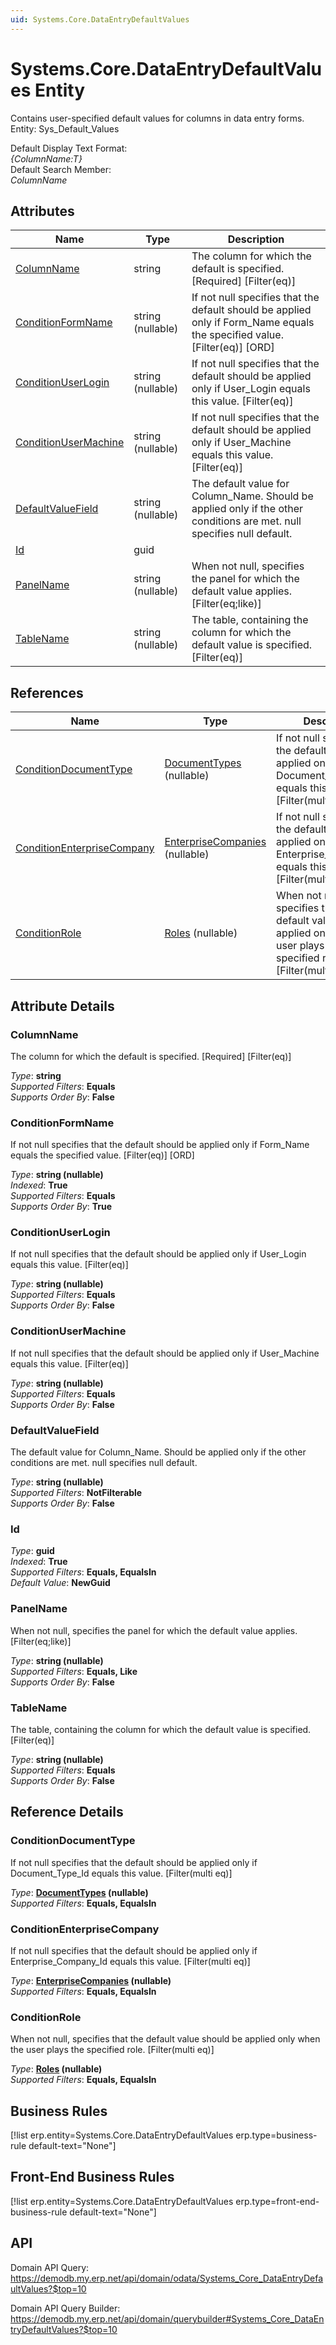```yaml
---
uid: Systems.Core.DataEntryDefaultValues
---
```

# Systems.Core.DataEntryDefaultValues Entity

Contains user-specified default values for columns in data entry forms. Entity: Sys_Default_Values

Default Display Text Format:  
_{ColumnName:T}_  
Default Search Member:  
_ColumnName_  

## Attributes

| Name | Type | Description |
| ---- | ---- | --- |
| [ColumnName](Systems.Core.DataEntryDefaultValues.md#columnname) | string | The column for which the default is specified. [Required] [Filter(eq)] 
| [ConditionFormName](Systems.Core.DataEntryDefaultValues.md#conditionformname) | string (nullable) | If not null specifies that the default should be applied only if Form_Name equals the specified value. [Filter(eq)] [ORD] 
| [ConditionUserLogin](Systems.Core.DataEntryDefaultValues.md#conditionuserlogin) | string (nullable) | If not null specifies that the default should be applied only if User_Login equals this value. [Filter(eq)] 
| [ConditionUserMachine](Systems.Core.DataEntryDefaultValues.md#conditionusermachine) | string (nullable) | If not null specifies that the default should be applied only if User_Machine equals this value. [Filter(eq)] 
| [DefaultValueField](Systems.Core.DataEntryDefaultValues.md#defaultvaluefield) | string (nullable) | The default value for Column_Name. Should be applied only if the other conditions are met. null specifies null default. 
| [Id](Systems.Core.DataEntryDefaultValues.md#id) | guid |  
| [PanelName](Systems.Core.DataEntryDefaultValues.md#panelname) | string (nullable) | When not null, specifies the panel for which the default value applies. [Filter(eq;like)] 
| [TableName](Systems.Core.DataEntryDefaultValues.md#tablename) | string (nullable) | The table, containing the column for which the default value is specified. [Filter(eq)] 

## References

| Name | Type | Description |
| ---- | ---- | --- |
| [ConditionDocumentType](Systems.Core.DataEntryDefaultValues.md#conditiondocumenttype) | [DocumentTypes](General.DocumentTypes.md) (nullable) | If not null specifies that the default should be applied only if Document_Type_Id equals this value. [Filter(multi eq)] |
| [ConditionEnterpriseCompany](Systems.Core.DataEntryDefaultValues.md#conditionenterprisecompany) | [EnterpriseCompanies](General.EnterpriseCompanies.md) (nullable) | If not null specifies that the default should be applied only if Enterprise_Company_Id equals this value. [Filter(multi eq)] |
| [ConditionRole](Systems.Core.DataEntryDefaultValues.md#conditionrole) | [Roles](Systems.Workflow.Roles.md) (nullable) | When not null, specifies that the default value should be applied only when the user plays the specified role. [Filter(multi eq)] |


## Attribute Details

### ColumnName

The column for which the default is specified. [Required] [Filter(eq)]

_Type_: **string**  
_Supported Filters_: **Equals**  
_Supports Order By_: **False**  

### ConditionFormName

If not null specifies that the default should be applied only if Form_Name equals the specified value. [Filter(eq)] [ORD]

_Type_: **string (nullable)**  
_Indexed_: **True**  
_Supported Filters_: **Equals**  
_Supports Order By_: **True**  

### ConditionUserLogin

If not null specifies that the default should be applied only if User_Login equals this value. [Filter(eq)]

_Type_: **string (nullable)**  
_Supported Filters_: **Equals**  
_Supports Order By_: **False**  

### ConditionUserMachine

If not null specifies that the default should be applied only if User_Machine equals this value. [Filter(eq)]

_Type_: **string (nullable)**  
_Supported Filters_: **Equals**  
_Supports Order By_: **False**  

### DefaultValueField

The default value for Column_Name. Should be applied only if the other conditions are met. null specifies null default.

_Type_: **string (nullable)**  
_Supported Filters_: **NotFilterable**  
_Supports Order By_: **False**  

### Id

_Type_: **guid**  
_Indexed_: **True**  
_Supported Filters_: **Equals, EqualsIn**  
_Default Value_: **NewGuid**  

### PanelName

When not null, specifies the panel for which the default value applies. [Filter(eq;like)]

_Type_: **string (nullable)**  
_Supported Filters_: **Equals, Like**  
_Supports Order By_: **False**  

### TableName

The table, containing the column for which the default value is specified. [Filter(eq)]

_Type_: **string (nullable)**  
_Supported Filters_: **Equals**  
_Supports Order By_: **False**  


## Reference Details

### ConditionDocumentType

If not null specifies that the default should be applied only if Document_Type_Id equals this value. [Filter(multi eq)]

_Type_: **[DocumentTypes](General.DocumentTypes.md) (nullable)**  
_Supported Filters_: **Equals, EqualsIn**  

### ConditionEnterpriseCompany

If not null specifies that the default should be applied only if Enterprise_Company_Id equals this value. [Filter(multi eq)]

_Type_: **[EnterpriseCompanies](General.EnterpriseCompanies.md) (nullable)**  
_Supported Filters_: **Equals, EqualsIn**  

### ConditionRole

When not null, specifies that the default value should be applied only when the user plays the specified role. [Filter(multi eq)]

_Type_: **[Roles](Systems.Workflow.Roles.md) (nullable)**  
_Supported Filters_: **Equals, EqualsIn**  



## Business Rules

[!list erp.entity=Systems.Core.DataEntryDefaultValues erp.type=business-rule default-text="None"]

## Front-End Business Rules

[!list erp.entity=Systems.Core.DataEntryDefaultValues erp.type=front-end-business-rule default-text="None"]

## API

Domain API Query:
<https://demodb.my.erp.net/api/domain/odata/Systems_Core_DataEntryDefaultValues?$top=10>

Domain API Query Builder:
<https://demodb.my.erp.net/api/domain/querybuilder#Systems_Core_DataEntryDefaultValues?$top=10>

